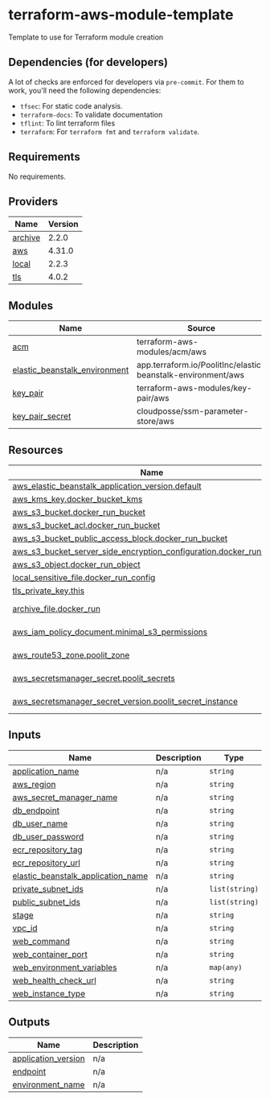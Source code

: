 # terraform-aws-module-template
Template to use for Terraform module creation

## Dependencies (for developers)
A lot of checks are enforced for developers via `pre-commit`. For them to work,
you'll need the following dependencies:
- `tfsec`: For static code analysis.
- `terraform-docs`: To validate documentation
- `tflint`: To lint terraform files
- `terraform`: For `terraform fmt` and `terraform validate`.

<!-- BEGINNING OF PRE-COMMIT-TERRAFORM DOCS HOOK -->
## Requirements

No requirements.

## Providers

| Name | Version |
|------|---------|
| <a name="provider_archive"></a> [archive](#provider\_archive) | 2.2.0 |
| <a name="provider_aws"></a> [aws](#provider\_aws) | 4.31.0 |
| <a name="provider_local"></a> [local](#provider\_local) | 2.2.3 |
| <a name="provider_tls"></a> [tls](#provider\_tls) | 4.0.2 |

## Modules

| Name | Source | Version |
|------|--------|---------|
| <a name="module_acm"></a> [acm](#module\_acm) | terraform-aws-modules/acm/aws | 4.0.1 |
| <a name="module_elastic_beanstalk_environment"></a> [elastic\_beanstalk\_environment](#module\_elastic\_beanstalk\_environment) | app.terraform.io/PoolitInc/elastic-beanstalk-environment/aws | 0.47.0-security |
| <a name="module_key_pair"></a> [key\_pair](#module\_key\_pair) | terraform-aws-modules/key-pair/aws | 1.0.1 |
| <a name="module_key_pair_secret"></a> [key\_pair\_secret](#module\_key\_pair\_secret) | cloudposse/ssm-parameter-store/aws | 0.9.1 |

## Resources

| Name | Type |
|------|------|
| [aws_elastic_beanstalk_application_version.default](https://registry.terraform.io/providers/hashicorp/aws/latest/docs/resources/elastic_beanstalk_application_version) | resource |
| [aws_kms_key.docker_bucket_kms](https://registry.terraform.io/providers/hashicorp/aws/latest/docs/resources/kms_key) | resource |
| [aws_s3_bucket.docker_run_bucket](https://registry.terraform.io/providers/hashicorp/aws/latest/docs/resources/s3_bucket) | resource |
| [aws_s3_bucket_acl.docker_run_bucket](https://registry.terraform.io/providers/hashicorp/aws/latest/docs/resources/s3_bucket_acl) | resource |
| [aws_s3_bucket_public_access_block.docker_run_bucket](https://registry.terraform.io/providers/hashicorp/aws/latest/docs/resources/s3_bucket_public_access_block) | resource |
| [aws_s3_bucket_server_side_encryption_configuration.docker_run_bucket](https://registry.terraform.io/providers/hashicorp/aws/latest/docs/resources/s3_bucket_server_side_encryption_configuration) | resource |
| [aws_s3_object.docker_run_object](https://registry.terraform.io/providers/hashicorp/aws/latest/docs/resources/s3_object) | resource |
| [local_sensitive_file.docker_run_config](https://registry.terraform.io/providers/hashicorp/local/latest/docs/resources/sensitive_file) | resource |
| [tls_private_key.this](https://registry.terraform.io/providers/hashicorp/tls/latest/docs/resources/private_key) | resource |
| [archive_file.docker_run](https://registry.terraform.io/providers/hashicorp/archive/latest/docs/data-sources/file) | data source |
| [aws_iam_policy_document.minimal_s3_permissions](https://registry.terraform.io/providers/hashicorp/aws/latest/docs/data-sources/iam_policy_document) | data source |
| [aws_route53_zone.poolit_zone](https://registry.terraform.io/providers/hashicorp/aws/latest/docs/data-sources/route53_zone) | data source |
| [aws_secretsmanager_secret.poolit_secrets](https://registry.terraform.io/providers/hashicorp/aws/latest/docs/data-sources/secretsmanager_secret) | data source |
| [aws_secretsmanager_secret_version.poolit_secret_instance](https://registry.terraform.io/providers/hashicorp/aws/latest/docs/data-sources/secretsmanager_secret_version) | data source |

## Inputs

| Name | Description | Type | Default | Required |
|------|-------------|------|---------|:--------:|
| <a name="input_application_name"></a> [application\_name](#input\_application\_name) | n/a | `string` | n/a | yes |
| <a name="input_aws_region"></a> [aws\_region](#input\_aws\_region) | n/a | `string` | n/a | yes |
| <a name="input_aws_secret_manager_name"></a> [aws\_secret\_manager\_name](#input\_aws\_secret\_manager\_name) | n/a | `string` | n/a | yes |
| <a name="input_db_endpoint"></a> [db\_endpoint](#input\_db\_endpoint) | n/a | `string` | n/a | yes |
| <a name="input_db_user_name"></a> [db\_user\_name](#input\_db\_user\_name) | n/a | `string` | n/a | yes |
| <a name="input_db_user_password"></a> [db\_user\_password](#input\_db\_user\_password) | n/a | `string` | n/a | yes |
| <a name="input_ecr_repository_tag"></a> [ecr\_repository\_tag](#input\_ecr\_repository\_tag) | n/a | `string` | n/a | yes |
| <a name="input_ecr_repository_url"></a> [ecr\_repository\_url](#input\_ecr\_repository\_url) | n/a | `string` | n/a | yes |
| <a name="input_elastic_beanstalk_application_name"></a> [elastic\_beanstalk\_application\_name](#input\_elastic\_beanstalk\_application\_name) | n/a | `string` | n/a | yes |
| <a name="input_private_subnet_ids"></a> [private\_subnet\_ids](#input\_private\_subnet\_ids) | n/a | `list(string)` | n/a | yes |
| <a name="input_public_subnet_ids"></a> [public\_subnet\_ids](#input\_public\_subnet\_ids) | n/a | `list(string)` | n/a | yes |
| <a name="input_stage"></a> [stage](#input\_stage) | n/a | `string` | n/a | yes |
| <a name="input_vpc_id"></a> [vpc\_id](#input\_vpc\_id) | n/a | `string` | n/a | yes |
| <a name="input_web_command"></a> [web\_command](#input\_web\_command) | n/a | `string` | n/a | yes |
| <a name="input_web_container_port"></a> [web\_container\_port](#input\_web\_container\_port) | n/a | `string` | n/a | yes |
| <a name="input_web_environment_variables"></a> [web\_environment\_variables](#input\_web\_environment\_variables) | n/a | `map(any)` | n/a | yes |
| <a name="input_web_health_check_url"></a> [web\_health\_check\_url](#input\_web\_health\_check\_url) | n/a | `string` | n/a | yes |
| <a name="input_web_instance_type"></a> [web\_instance\_type](#input\_web\_instance\_type) | n/a | `string` | n/a | yes |

## Outputs

| Name | Description |
|------|-------------|
| <a name="output_application_version"></a> [application\_version](#output\_application\_version) | n/a |
| <a name="output_endpoint"></a> [endpoint](#output\_endpoint) | n/a |
| <a name="output_environment_name"></a> [environment\_name](#output\_environment\_name) | n/a |
<!-- END OF PRE-COMMIT-TERRAFORM DOCS HOOK -->
